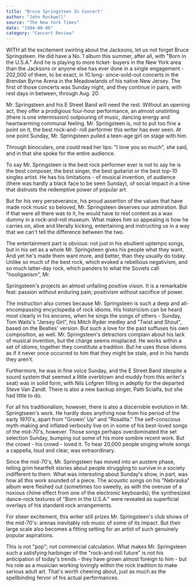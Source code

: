 ```yaml
---
title: "Bruce Springsteen In Concert"
author: "John Rockwell"
source: "The New York Times"
date: "1984-08-06"
category: "Concert Review"
---
```


WITH all the excitement swirling about the Jacksons, let us not forget Bruce Springsteen. He did have a No. 1 album this summer, after all, with "Born in the U.S.A." And he is playing to more ticket- buyers in the New York area than the Jacksons or anyone else has ever done in a single engagement - 202,000 of them, to be exact, in 10 long- since-sold-out concerts in the Brendan Byrne Arena in the Meadowlands of his native New Jersey. The first of those concerts was Sunday night, and they continue in pairs, with rest days in between, through Aug. 20.

Mr. Springsteen and his E Street Band will need the rest. Without an opening act, they offer a prodigious four-hour performance, an almost unstinting (there is one intermission) outpouring of music, dancing energy and heartwarming communal feeling. Mr. Springsteen is, not to put too fine a point on it, the best rock-and- roll performer this writer has ever seen. At one point Sunday, Mr. Springsteen pulled a teen-age girl on stage with him.

Through binoculars, one could read her lips: "I love you so much", she said, and in that she spoke for the entire audience.

To say Mr. Springsteen is the best rock performer ever is not to say he is the best composer, the best singer, the best guitarist or the best top-10 singles artist. He has his limitations - of musical invention, of audience (there was hardly a black face to be seen Sunday), of social impact in a time that distrusts the redemptive power of popular art.

But for his very perseverance, his proud assertion of the values that have made rock music so beloved, Mr. Springsteen deserves our admiration. But if that were all there was to it, he would have to rest content as a wax dummy in a rock-and-roll museum. What makes him so appealing is how he carries on, alive and literally kicking, entertaining and instructing us in a way that we can't tell the difference between the two.

The entertainment part is obvious: not just in his ebullient uptempo songs, but in his set as a whole Mr. Springsteen gives his people what they want. And yet he's made them want more, and better, than they usually do today. Unlike so much of the best rock, which evoked a rebellious negativism, and so much latter-day rock, which panders to what the Soviets call "hooliganism", Mr.

Springsteen's projects an almost unfailing positive vision. It is a remarkable feat: passion without enduring pain; positivism without sacrifice of power.

The instruction also comes because Mr. Springsteen is such a deep and all- encompassing encyclopedia of rock idioms. His historicism can be heard most clearly in his encores, when he sings the songs of others - Sunday, Tom Waits's "Jersey Girl", his Mitch Ryder medley and "Twist and Shout", based on the Beatles' version. But such a love for the past suffuses his own composition, as well. Mr. Springsteen's detractors complain about his lack of musical invention, but the charge seems misplaced. He works within a set of idioms; together they constitute a tradition. But he uses those idioms as if it never once occurred to him that they might be stale, and in his hands they aren't.

Furthermore, he was in fine voice Sunday, and the E Street Band (despite a sound system that seemed a little overblown and muddy from this writer's seat) was in solid form, with Nils Lofgren filling in adeptly for the departed Steve Van Zandt. There is also a new backup singer, Patti Scialfa, but she had little to do.

For all his traditionalism, however, there is also a discernible evolution in Mr. Springtseen's work. He hardly does anything now from his period of the early 1970's, apart from "Growin' Up" and "Rosalita." The self-conscious myth-making and inflated verbosity live on in some of his best-loved songs of the mid-70's, however. Those songs perhaps overdominated the set selection Sunday, bumping out some of his more sombre recent work. But the crowd - his crowd - loved it. To hear 20,000 people singing whole songs a cappella, loud and clear, was extraordinary.

Since the mid-70's, Mr. Springsteen has moved into an austere phase, telling grim heartfelt stories about people struggling to survive in a society indifferent to them. What was interesting about Sunday's show, in part, was how all this work sounded of a piece. The acoustic songs on his "Nebraska" album were fleshed out (sometimes too sweetly, as with the overuse of a noxious chime effect from one of the electronic keyboards); the synthesized dance-rock textures of "Born in the U.S.A." were revealed as superficial overlays of his standard rock arrangements.

For sheer excitement, this writer still prizes Mr. Springsteen's club shows of the mid-70's: arenas inevitably rob music of some of its impact. But their large scale also becomes a fitting setting for an artist of such genuinely popular aspirations.

This is not "pop"; not commercial calculation. What makes Mr. Springsteen such a satisfying harbinger of the "rock-and-roll future" is not his anticipation of today's trends - they have grown almost foreign to him - but his role as a musician working lovingly within the rock tradition to make serious adult art. That's worth cheering about, just as much as the spellbinding fervor of his actual performances.
